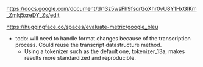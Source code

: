 https://docs.google.com/document/d/13z5wsFh9fsqrGoXhr0vU8Y1HxGIKm_Zmkj5xreDY_Zs/edit

https://huggingface.co/spaces/evaluate-metric/google_bleu

- todo: will need to handle format changes because of the transcription process. Could reuse the transcript datastructure method.
    -  Using a tokenizer such as the default one, tokenizer_13a, makes results more standardized and reproducible.